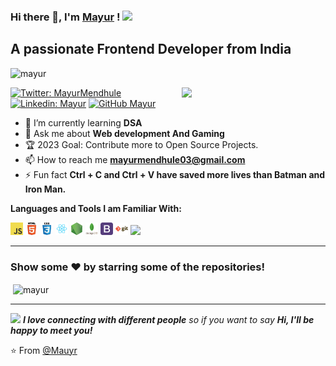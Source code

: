 ### Hi there 👋, I'm [Mayur](https://mmportfolio.onrender.com/) ! <img src="https://media.giphy.com/media/mGcNjsfWAjY5AEZNw6/giphy.gif" width="50"> 
<h2 align="left">A passionate Frontend Developer from India</h2>
<p align="left"> <img src="https://komarev.com/ghpvc/?username=mayur&label=Profile%20views&color=0e75b6&style=flat" alt="mayur" /> </p>

<img align='right' src="https://i.pinimg.com/originals/e8/f4/53/e8f453469a3ec97ecd354df465d73913.gif" width="230">



[![Twitter: MayurMendhule](https://img.shields.io/twitter/follow/MayurMendhule?style=social)](https://twitter.com/MayurMendhule?s=08)
[![Linkedin: Mayur](https://img.shields.io/badge/mayur-mendhule-blue?style=flat-square&logo=Linkedin&logoColor=white&link=https://www.linkedin.com/in/mayurmendhule/)](https://www.linkedin.com/in/mayurmendhule/)
[![GitHub Mayur](https://img.shields.io/github/followers/Mayur?label=follow&style=social)](https://github.com/mayurmendhule)




- 🌱 I’m currently learning **DSA**
- 💬 Ask me about **Web development And Gaming**
- 🏆 2023 Goal: Contribute more to Open Source Projects.
- 📫 How to reach me **mayurmendhule03@gmail.com**
- ⚡ Fun fact **Ctrl + C and Ctrl + V have saved more lives than Batman and Iron Man.**





**Languages and Tools I am Familiar With:**  

<code><img height="20" src="https://raw.githubusercontent.com/github/explore/80688e429a7d4ef2fca1e82350fe8e3517d3494d/topics/javascript/javascript.png"></code>
<code><img height="20" src="https://raw.githubusercontent.com/github/explore/80688e429a7d4ef2fca1e82350fe8e3517d3494d/topics/html/html.png"></code>
<code><img height="20" src="https://raw.githubusercontent.com/github/explore/80688e429a7d4ef2fca1e82350fe8e3517d3494d/topics/css/css.png"></code>
<code><img height="20" src="https://raw.githubusercontent.com/github/explore/80688e429a7d4ef2fca1e82350fe8e3517d3494d/topics/react/react.png"></code>
<code><img height="20" src="https://raw.githubusercontent.com/github/explore/80688e429a7d4ef2fca1e82350fe8e3517d3494d/topics/nodejs/nodejs.png"></code>
<code><img height="20" src="https://raw.githubusercontent.com/devicons/devicon/master/icons/mongodb/mongodb-original-wordmark.svg"></code>
<code><img height="20" src="https://raw.githubusercontent.com/github/explore/80688e429a7d4ef2fca1e82350fe8e3517d3494d/topics/bootstrap/bootstrap.png"></code>
<code><img height="20" src="https://raw.githubusercontent.com/github/explore/80688e429a7d4ef2fca1e82350fe8e3517d3494d/topics/git/git.png"></code>
<code><img height="20" src="https://www.vectorlogo.zone/logos/getpostman/getpostman-icon.svg"></code>


---------------------------------------------------------------------------------------------------------------------------------------
###
### Show some ❤️ by starring some of the repositories!
<!-- <p><img align="left" src="https://github-readme-stats.vercel.app/api/top-langs?username=Mayur&show_icons=true&locale=en&layout=compact" alt="mayur" /></p> -->

<p>&nbsp;<img align="center" src="https://github-readme-stats.vercel.app/api?username=mayur&show_icons=true&locale=en" alt="mayur" /></p>

<!-- <p><img align="center" src="https://github-readme-streak-stats.herokuapp.com/?user=mayur&" alt="mayur" /></p> -->

------------------------------------------------------------------------------------------------------------------------------------------


<img src="https://media.giphy.com/media/LnQjpWaON8nhr21vNW/giphy.gif" width="60"> <em><b>I love connecting with different people</b> so if you want to say <b>Hi, I'll be happy to meet you!</b></em>


⭐️ From [@Mauyr](https://github.com/mayurmendhule)



